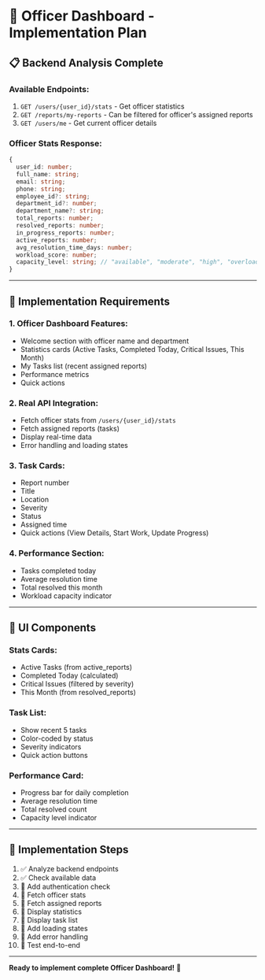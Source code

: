 # 🚀 Officer Dashboard - Implementation Plan

## 📋 **Backend Analysis Complete**

### **Available Endpoints:**
1. `GET /users/{user_id}/stats` - Get officer statistics
2. `GET /reports/my-reports` - Can be filtered for officer's assigned reports
3. `GET /users/me` - Get current officer details

### **Officer Stats Response:**
```typescript
{
  user_id: number;
  full_name: string;
  email: string;
  phone: string;
  employee_id?: string;
  department_id?: number;
  department_name?: string;
  total_reports: number;
  resolved_reports: number;
  in_progress_reports: number;
  active_reports: number;
  avg_resolution_time_days: number;
  workload_score: number;
  capacity_level: string; // "available", "moderate", "high", "overloaded"
}
```

---

## 🎯 **Implementation Requirements**

### **1. Officer Dashboard Features:**
- Welcome section with officer name and department
- Statistics cards (Active Tasks, Completed Today, Critical Issues, This Month)
- My Tasks list (recent assigned reports)
- Performance metrics
- Quick actions

### **2. Real API Integration:**
- Fetch officer stats from `/users/{user_id}/stats`
- Fetch assigned reports (tasks)
- Display real-time data
- Error handling and loading states

### **3. Task Cards:**
- Report number
- Title
- Location
- Severity
- Status
- Assigned time
- Quick actions (View Details, Start Work, Update Progress)

### **4. Performance Section:**
- Tasks completed today
- Average resolution time
- Total resolved this month
- Workload capacity indicator

---

## 🎨 **UI Components**

### **Stats Cards:**
- Active Tasks (from active_reports)
- Completed Today (calculated)
- Critical Issues (filtered by severity)
- This Month (from resolved_reports)

### **Task List:**
- Show recent 5 tasks
- Color-coded by status
- Severity indicators
- Quick action buttons

### **Performance Card:**
- Progress bar for daily completion
- Average resolution time
- Total resolved count
- Capacity level indicator

---

## 📝 **Implementation Steps**

1. ✅ Analyze backend endpoints
2. ✅ Check available data
3. 🔄 Add authentication check
4. 🔄 Fetch officer stats
5. 🔄 Fetch assigned reports
6. 🔄 Display statistics
7. 🔄 Display task list
8. 🔄 Add loading states
9. 🔄 Add error handling
10. 🔄 Test end-to-end

---

**Ready to implement complete Officer Dashboard!** 🚀

